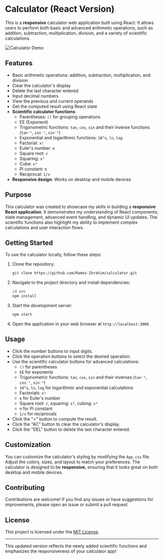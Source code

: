 
# Calculator (React Version)

This is a **responsive** calculator web application built using React. It allows users to perform both basic and advanced arithmetic operations, such as addition, subtraction, multiplication, division, and a variety of scientific calculations.

![Calculator Demo](demo.gif)

## Features

- Basic arithmetic operations: addition, subtraction, multiplication, and division
- Clear the calculator's display
- Delete the last character entered
- Input decimal numbers
- View the previous and current operands
- Get the computed result using React state
- **Scientific calculator functions**:
  - Parentheses: `()` for grouping operations
  - EE (Exponent)
  - Trigonometric functions: `tan`, `cos`, `sin` and their inverse functions (`tan⁻¹`, `cos⁻¹`, `sin⁻¹`)
  - Exponential and logarithmic functions: `10^x`, `ln`, `log`
  - Factorial: `x!`
  - Euler's number: `e`
  - Square root: `√`
  - Squaring: `x²`
  - Cube: `x³`
  - Pi constant: `π`
  - Reciprocal: `1/x`
- **Responsive design**: Works on desktop and mobile devices

## Purpose

This calculator was created to showcase my skills in building a **responsive React application**. It demonstrates my understanding of React components, state management, advanced event handling, and dynamic UI updates. The scientific functions also highlight my ability to implement complex calculations and user interaction flows.

## Getting Started

To use the calculator locally, follow these steps:

1. Clone the repository:

   ```bash
   git clone https://github.com/Ramez-Ibrahim/calculator.git
   ```

2. Navigate to the project directory and install dependencies:

   ```bash
   cd src
   npm install
   ```

3. Start the development server:

   ```bash
   npm start
   ```

4. Open the application in your web browser at `http://localhost:3000`.

## Usage

- Click the number buttons to input digits.
- Click the operation buttons to select the desired operation.
- Use the scientific calculator buttons for advanced calculations:
  - `()` for parentheses
  - `EE` for exponents
  - Trigonometric functions: `tan`, `cos`, `sin` and their inverses (`tan⁻¹`, `cos⁻¹`, `sin⁻¹`)
  - `10^x`, `ln`, `log` for logarithmic and exponential calculations
  - Factorials: `x!`
  - `e` for Euler's number
  - Square root: `√`, squaring: `x²`, cubing: `x³`
  - `π` for Pi constant
  - `1/x` for reciprocals
- Click the "=" button to compute the result.
- Click the "AC" button to clear the calculator's display.
- Click the "DEL" button to delete the last character entered.

## Customization

You can customize the calculator's styling by modifying the `App.css` file. Adjust the colors, sizes, and layout to match your preferences. The calculator is designed to be **responsive**, ensuring that it looks great on both desktop and mobile devices.

## Contributing

Contributions are welcome! If you find any issues or have suggestions for improvements, please open an issue or submit a pull request.

## License

This project is licensed under the [MIT License](LICENSE).

---

This updated version reflects the newly added scientific functions and emphasizes the responsiveness of your calculator app!
